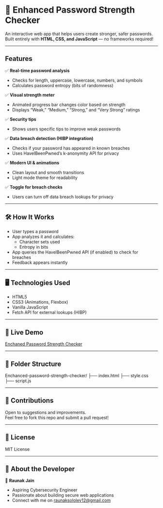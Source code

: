 # 🔐 Enhanced Password Strength Checker

An interactive web app that helps users create stronger, safer passwords.  
Built entirely with **HTML, CSS, and JavaScript** — no frameworks required!

---

## Features

✅ **Real-time password analysis**  
- Checks for length, uppercase, lowercase, numbers, and symbols  
- Calculates password entropy (bits of randomness)

✅ **Visual strength meter**  
- Animated progress bar changes color based on strength  
- Displays “Weak,” “Medium,” “Strong,” and “Very Strong” ratings

✅ **Security tips**  
- Shows users specific tips to improve weak passwords

✅ **Data breach detection (HIBP integration)**  
- Checks if your password has appeared in known breaches  
- Uses HaveIBeenPwned’s k-anonymity API for privacy

✅ **Modern UI & animations**  
- Clean layout and smooth transitions  
- Light mode theme for readability

✅ **Toggle for breach checks**  
- Users can turn off data breach lookups for privacy

---

## 🛠️ How It Works

- User types a password
- App analyzes it and calculates:
  - Character sets used
  - Entropy in bits
- App queries the HaveIBeenPwned API (if enabled) to check for breaches
- Feedback appears instantly

---

## 🖥️ Technologies Used

- HTML5
- CSS3 (Animations, Flexbox)
- Vanilla JavaScript
- Fetch API for external lookups (HIBP)

---

## 🔗 Live Demo

[Enchaned Password Strength Checker](https://enchaced-password-strength-checker.netlify.app/)

---

## 📂 Folder Structure

Enchanced-password-strength-checker/
├── index.html
├── style.css
├── script.js



---

## 🤝 Contributions

Open to suggestions and improvements.  
Feel free to fork this repo and submit a pull request!

---

## 📄 License

MIT License

---

## 💼 About the Developer

👤 **Raunak Jain**  
- Aspiring Cybersecurity Engineer  
- Passionate about building secure web applications  
- Connect with me on raunaksololev12@gmail.com

